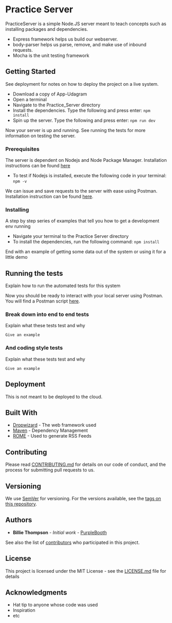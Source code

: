 # Practice Server

PracticeServer is a simple Node.JS server meant to teach concepts such as installing packages and dependencies.
* Express framework helps us build our webserver. 
* body-parser helps us parse, remove, and make use of inbound requests.
* Mocha is the unit testing framework

## Getting Started

See deployment for notes on how to deploy the project on a live system.

* Download a copy of App-Udagram
* Open a terminal
* Navigate to the Practice_Server directory
* Install the dependencies. Type the following and press enter: `npm install`
* Spin up the server. Type the following and press enter: `npm run dev`

Now your server is up and running. See running the tests for more information on testing the server.

### Prerequisites

The server is dependent on Nodejs and Node Package Manager. Installation instructions can be found
[here](https://nodejs.org/en/download/)

* To test if Nodejs is installed, execute the following code in your terminal: `npm -v`

We can issue and save requests to the server with ease using Postman. Installation instruction can
be found [here](https://www.getpostman.com/downloads/).

### Installing

A step by step series of examples that tell you how to get a development env running


* Navigate your terminal to the Practice Server directory
* To install the dependencies, run the following command: `npm install`


End with an example of getting some data out of the system or using it for a little demo

## Running the tests

Explain how to run the automated tests for this system

Now you should be ready to interact with your local server using Postman. You will find a Postman script
[here](https://github.com/dSalazar10/App-Udagram/blob/master/Practice_Server/udacity-c2-basic-server.postman_collection.json).


### Break down into end to end tests

Explain what these tests test and why

```
Give an example
```

### And coding style tests

Explain what these tests test and why

```
Give an example
```

## Deployment

This is not meant to be deployed to the cloud. 

## Built With

* [Dropwizard](http://www.dropwizard.io/1.0.2/docs/) - The web framework used
* [Maven](https://maven.apache.org/) - Dependency Management
* [ROME](https://rometools.github.io/rome/) - Used to generate RSS Feeds

## Contributing

Please read [CONTRIBUTING.md](https://gist.github.com/PurpleBooth/b24679402957c63ec426) for details on our code of conduct, and the process for submitting pull requests to us.

## Versioning

We use [SemVer](http://semver.org/) for versioning. For the versions available, see the [tags on this repository](https://github.com/your/project/tags). 

## Authors

* **Billie Thompson** - *Initial work* - [PurpleBooth](https://github.com/PurpleBooth)

See also the list of [contributors](https://github.com/your/project/contributors) who participated in this project.

## License

This project is licensed under the MIT License - see the [LICENSE.md](LICENSE.md) file for details

## Acknowledgments

* Hat tip to anyone whose code was used
* Inspiration
* etc
